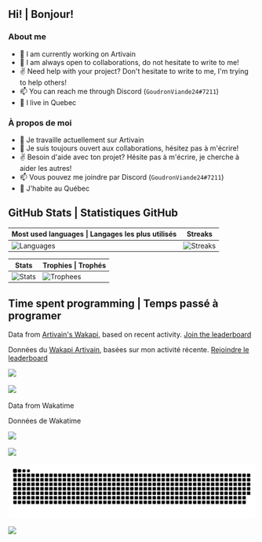 ## Hi! | Bonjour!

### About me
 - 🔭 I am currently working on Artivain
 - 🙌 I am always open to collaborations, do not hesitate to write to me!
 - ✌️ Need help with your project? Don't hesitate to write to me, I'm trying to help others!
 - 📫 You can reach me through Discord (`GoudronViande24#7211`)
 - 📍 I live in Quebec

### À propos de moi
 - 🔭 Je travaille actuellement sur Artivain
 - 🙌 Je suis toujours ouvert aux collaborations, hésitez pas à m'écrire!
 - ✌️ Besoin d'aide avec ton projet? Hésite pas à m'écrire, je cherche à aider les autres!
 - 📫 Vous pouvez me joindre par Discord (`GoudronViande24#7211`)
 - 📍 J'habite au Québec

## GitHub Stats | Statistiques GitHub

| Most used languages \| Langages les plus utilisés | Streaks |
| --- | --- |
| ![Languages](https://github-readme-stats.vercel.app/api/top-langs/?username=GoudronViande24&theme=onedark&hide_title=true&show_icons=true&layout=compact&bg_color=00000000&border_color=00000000&langs_count=8) | ![Streaks](https://github-readme-streak-stats.herokuapp.com?user=GoudronViande24&theme=onedark&date_format=M%20j%5B%2C%20Y%5D&background=00000000&border=00000000) |

| Stats | Trophies  \| Trophés |
| --- | --- |
| ![Stats](https://github-readme-stats.vercel.app/api?username=GoudronViande24&theme=onedark&show_icons=true&count_private=true&hide_title=true&bg_color=00000000&border_color=00000000) | ![Trophees](https://github-profile-trophy.vercel.app/?username=GoudronViande24&theme=onedark&column=3&no-frame=true&no-bg=true) |

## Time spent programming | Temps passé à programer
Data from [Artivain's Wakapi](https://wak.artivain.com), based on recent activity. [Join the leaderboard](https://wak.artivain.com)

Données du [Wakapi Artivain](https://wak.artivain.com), basées sur mon activité récente. [Rejoindre le leaderboard](https://wak.artivain.com)

![](https://img.shields.io/endpoint?url=https://wak.artivain.com/api/compat/shields/v1/thomas/interval:last_7_days&label=This%20week&style=for-the-badge)

![](https://github-readme-stats.vercel.app/api/wakatime?username=thomas&api_domain=wak.artivain.com&custom_title=Wakapi%20Stats&layout=compact&theme=onedark&bg_color=00000000&hide_border=true&hide_title=true)

Data from Wakatime

Données de Wakatime

![](https://wakatime.com/share/@GoudronViande24/a5b3160d-d290-4277-9079-fe1f3b7b9e2d.svg)

![](https://wakatime.com/share/@GoudronViande24/68c48bc5-3ffd-4b8c-b964-5b9603bb1b13.svg)

<picture>
  <source media="(prefers-color-scheme: dark)" srcset="https://raw.githubusercontent.com/GoudronViande24/GoudronViande24/output/github-snake-dark.svg" />
  <source media="(prefers-color-scheme: light)" srcset="https://raw.githubusercontent.com/GoudronViande24/GoudronViande24/output/github-snake.svg" />
  <img alt="github-snake" src="https://raw.githubusercontent.com/GoudronViande24/GoudronViande24/output/github-snake.svg" />
</picture>

![](https://komarev.com/ghpvc/?username=GoudronViande24&color=06476d&style=for-the-badge&label=Views%20/%20Vues)
